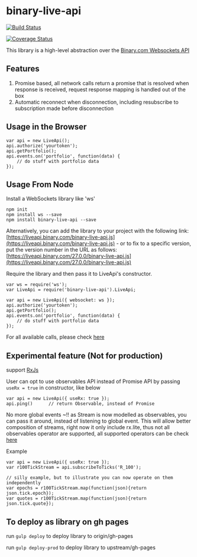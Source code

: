 # binary-live-api

[![Build Status](https://travis-ci.org/binary-com/binary-live-api.svg?branch=master)](https://travis-ci.org/binary-com/binary-live-api)

[![Coverage Status](https://coveralls.io/repos/github/binary-com/binary-live-api/badge.svg?branch=master)](https://coveralls.io/github/binary-com/binary-live-api?branch=master)

This library is a high-level abstraction over the [Binary.com Websockets API](https://developers.binary.com)


## 

## Features

1. Promise based, all network calls return a promise that is resolved when response is received, request response mapping is handled out of the box
2. Automatic reconnect when disconnection, including resubscribe to subscription made before disconnection

## Usage in the Browser

```
var api = new LiveApi();
api.authorize('yourtoken');
api.getPortfolio();
api.events.on('portfolio', function(data) {
    // do stuff with portfolio data
});
```

## Usage From Node

Install a WebSockets library like 'ws'

```
npm init
npm install ws --save
npm install binary-live-api --save
```

Alternatively, you can add the library to your project with the following link: [https://liveapi.binary.com/binary-live-api.js](https://liveapi.binary.com/binary-live-api.js) - or to fix to a specific version, put the version number in the URL as follows: [https://liveapi.binary.com/27.0.0/binary-live-api.js](https://liveapi.binary.com/27.0.0/binary-live-api.js)

Require the library and then pass it to LiveApi's constructor.

```
var ws = require('ws');
var LiveApi = require('binary-live-api').LiveApi;

var api = new LiveApi({ websocket: ws });
api.authorize('yourtoken');
api.getPortfolio();
api.events.on('portfolio', function(data) {
    // do stuff with portfolio data
});
```

For all available calls, please check [here](docs/networkcalls.md)

## Experimental feature (Not for production)
support [RxJs](https://github.com/Reactive-Extensions/RxJS)

User can opt to use observables API instead of Promise API by passing `useRx = true` in constructor, like below

```
var api = new LiveApi({ useRx: true });
api.ping()      // return Observable, instead of Promise
```

No more global events ~!! as Stream is now modelled as observables, you can pass it around, instead of listening to global event.
This will allow better composition of streams, right now it only include rx.lite, thus not all observables operator are supported,
all supported operators can be check [here](https://github.com/Reactive-Extensions/RxJS/blob/master/doc/libraries/lite/rx.lite.md)

Example

```
var api = new LiveApi({ useRx: true });
var r100TickStream = api.subscribeToTicks('R_100');

// silly example, but to illustrate you can now operate on them independently
var epochs = r100TickStream.map(function(json){return json.tick.epoch});
var quotes = r100TickStream.map(function(json){return json.tick.quote});

```

## To deploy as library on gh pages
run `gulp deploy` to deploy library to origin/gh-pages

run `gulp deploy-prod` to deploy library to upstream/gh-pages

